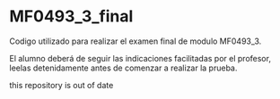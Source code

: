 MF0493_3_final
==============

Codigo utilizado para realizar el examen final de modulo MF0493_3.

El alumno deberá de seguir las indicaciones facilitadas por el profesor, leelas detenidamente antes de comenzar a realizar la prueba.


this repository is out of date

